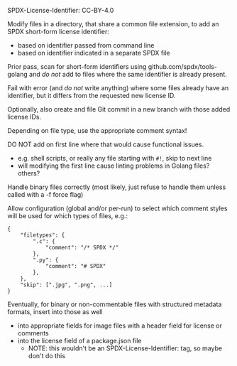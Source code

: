 SPDX-License-Identifier: CC-BY-4.0

Modify files in a directory, that share a common file extension, to add an SPDX
short-form license identifier:
- based on identifier passed from command line
- based on identifier indicated in a separate SPDX file

Prior pass, scan for short-form identifiers using github.com/spdx/tools-golang
and _do not_ add to files where the same identifier is already present.

Fail with error (and _do not_ write anything) where some files already have an
identifier, but it differs from the requested new license ID.

Optionally, also create and file Git commit in a new branch with those
added license IDs.

Depending on file type, use the appropriate comment syntax!

DO NOT add on first line where that would cause functional issues.
- e.g. shell scripts, or really any file starting with `#!`, skip to next line
- will modifying the first line cause linting problems in Golang files? others?

Handle binary files correctly (most likely, just refuse to handle them unless
called with a -f force flag)

Allow configuration (global and/or per-run) to select which comment styles will
be used for which types of files, e.g.:
```
{
    "filetypes": {
        ".c": {
            "comment": "/* SPDX */"
        },
        ".py": {
            "comment": "# SPDX"
        },
    },
    "skip": [".jpg", ".png", ...]
}
```

Eventually, for binary or non-commentable files with structured metadata
formats, insert into those as well
- into appropriate fields for image files with a header field for license or comments
- into the license field of a package.json file
    - NOTE: this wouldn't be an SPDX-License-Identifier: tag, so maybe don't do this

